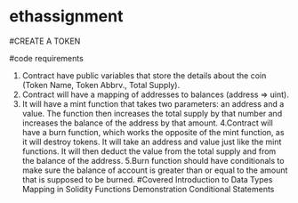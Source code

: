 # ethassignment

#CREATE A TOKEN

#code requirements
1. Contract have public variables that store the details about the coin (Token Name, Token Abbrv., Total Supply).
2. Contract will have a mapping of addresses to balances (address => uint).
3. It will have a mint function that takes two parameters: an address and a value. The function then increases the total supply by that number and increases the balance of the address by that amount.
4.Contract will have a burn function, which works the opposite of the mint function, as it will destroy tokens. It will take an address and value just like the mint functions. It will then deduct the value from the total supply and from the balance of the address.
5.Burn function should have conditionals to make sure the balance of account is greater than or equal to the amount that is supposed to be burned.
#Covered
Introduction to Data Types
Mapping in Solidity
Functions Demonstration
Conditional Statements
